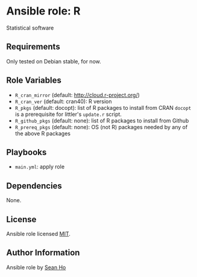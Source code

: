 # Ansible role: R
Statistical software

## Requirements
Only tested on Debian stable, for now.

## Role Variables
+ `R_cran_mirror` (default: http://cloud.r-project.org/)
+ `R_cran_ver` (default: cran40): R version
+ `R_pkgs` (default: docopt): list of R packages to install from CRAN
  `docopt` is a prerequisite for littler's `update.r` script.
+ `R_github_pkgs` (default: none): list of R packages to install from Github
+ `R_prereq_pkgs` (default: none): OS (not R) packages needed by any of
  the above R packages

## Playbooks
+ `main.yml`: apply role

## Dependencies
None.

## License
Ansible role licensed [MIT](LICENSE).

## Author Information
Ansible role by [Sean Ho](https://github.com/ho-ansible/)
